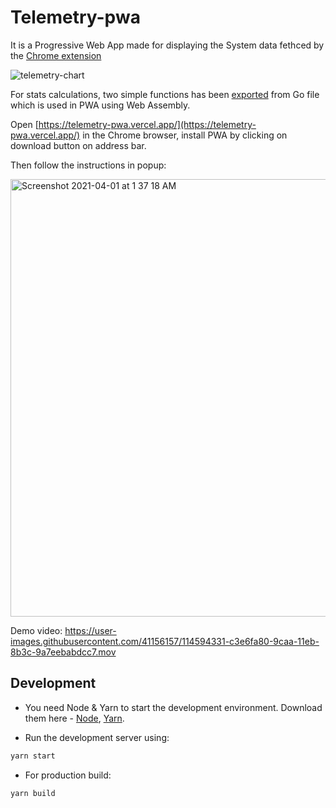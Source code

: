# Telemetry-pwa

It is a Progressive Web App made for displaying the System data fethced by the [Chrome extension](https://github.com/hitgo00/simple-chrome-extension)

![telemetry-chart](https://user-images.githubusercontent.com/41156157/114594941-728b3b00-9cab-11eb-91cb-aac27e652df5.png)

For stats calculations, two simple functions has been [exported](https://github.com/hitgo00/telemetry-pwa/blob/main/src/main.go) from Go file which is used in PWA using Web Assembly.

Open [https://telemetry-pwa.vercel.app/](https://telemetry-pwa.vercel.app/) in the Chrome browser, install PWA by clicking on download button on address bar.

Then follow the instructions in popup:


<img width="700" alt="Screenshot 2021-04-01 at 1 37 18 AM" src="https://user-images.githubusercontent.com/41156157/113204343-d44eac80-928a-11eb-977a-798a8043a3d2.png">

Demo video: https://user-images.githubusercontent.com/41156157/114594331-c3e6fa80-9caa-11eb-8b3c-9a7eebabdcc7.mov


## Development

- You need Node & Yarn to start the development environment. Download them here - [Node](https://nodejs.org/), [Yarn](https://yarnpkg.com).

- Run the development server using:

```bash
yarn start
```


- For production build:

```bash
yarn build
```

